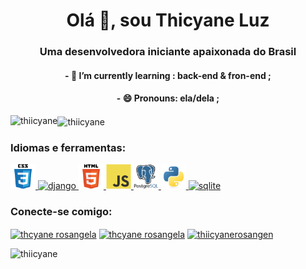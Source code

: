 <h1 align="center">Olá 👋, sou Thicyane Luz</h1>
<h3 align="center">Uma desenvolvedora iniciante apaixonada do Brasil</h3>

<h4 align="center"> - 🌱 I’m currently learning : back-end & fron-end ;</h4>
<h4 align="center"> - 😄 Pronouns: ela/dela ;</h4>

<p><img align="left" src="https://github-readme-stats.vercel.app/api/top-langs?username=thiicyane&show_icons=true&locale=en&layout=compact" alt="thiicyane" /> </p>

<p> <img align="center" src="https://github-readme-stats.vercel.app/api?username=thiicyane&show_icons=true&locale=en" alt="thiicyane" /> </p>

<h3 align="left">Idiomas e ferramentas:</h3>
<p align="left"> 
<a href="https://www.w3schools.com/css/" target="_blank" rel="noreferrer"> 
  <img src="https://raw.githubusercontent.com/devicons/devicon/master/icons/css3/css3-original-wordmark.svg" alt="css3" width="40" height="40"/> 
</a> 
<a href="https://www.djangoproject.com/" target="_blank" rel="noreferrer"> 
  <img src="https://cdn.worldvectorlogo.com/logos/django.svg" alt="django" width="40" height ="40"/> 
</a> 
<a href="https://www.w3.org/html/" target="_blank" rel="noreferrer"> 
  <img src="https://raw.githubusercontent.com/devicons/devicon/master/icons/html5/html5-original-wordmark.svg" alt="html5" width="40" height="40"/> 
</a> 
<a href="https://developer.mozilla.org/en-US/docs/Web/JavaScript" target="_blank" rel="noreferrer"> 
<img src="https://raw.githubusercontent.com/devicons/devicon/master/icons/javascript/javascript-original.svg" alt="javascript" width="40" height="40"/> 
</a> 
<a href="https://www.postgresql.org" target="_blank" rel="noreferrer"> 
  <img src="https://raw.githubusercontent.com/devicons/devicon/master/icons/postgresql/postgresql-original-wordmark.svg" alt="postgresql" width="40" height="40"/> 
</a> 
<a href="https://www.python.org" target ="_blank" rel="noreferrer"> 
  <img src="https://raw.githubusercontent.com/devicons/devicon/master/icons/python/python-original.svg" alt="python" width="40 " height="40"/> 
</a> 
<a href="https://www.sqlite.org/" target="_blank" rel="noreferrer"> 
  <img src="https://www.vectorlogo.zone/logos/sqlite/sqlite-icon.svg" alt="sqlite" width="40" height="40"/> 
</a> 
</p>

<h3 align="left">Conecte-se comigo:</h3 >
<p align="left">
<a href="https://linkedin.com/in/thiicyaneluz" target="blank"> <img align="center" src="https://raw.githubusercontent.com/rahuldkjain/github-profile-readme-generator/master/src/images/icons/Social/linked-in-alt.svg" alt="thcyane rosangela" height="30" width="40" /></a>
<a href="https://www.facebook.com/thiicyane/" target="blank"> <img align="center" 
src="https://raw.githubusercontent.com/rahuldkjain/github-profile-readme-generator/master/src/images/icons/Social/facebook.svg" alt="thcyane rosangela" height="30" width="40"/></a>
<a href="https://www.instagram.com/thiicyaneerosange/" target="blank"><img align="center" src="https://raw.githubusercontent.com/rahuldkjain/github-profile-readme-generator/master/src/images/icons/Social/instagram.svg" alt="thiicyanerosangen" height="30" width="40" /></a>
</p>

<p align="left"> <img src= "https://komarev.com/ghpvc/?username=thiicyane&label=Profile%20views&color=0e75b6&style=flat" alt="thiicyane" /> </p>
